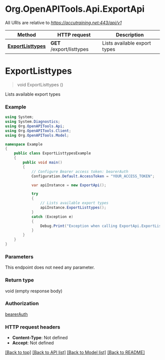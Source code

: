 # Org.OpenAPITools.Api.ExportApi

All URIs are relative to *https://accutraining.net:443/api/v1*

Method | HTTP request | Description
------------- | ------------- | -------------
[**ExportListtypes**](ExportApi.md#exportlisttypes) | **GET** /export/listtypes | Lists available export types


<a name="exportlisttypes"></a>
# **ExportListtypes**
> void ExportListtypes ()

Lists available export types

### Example
```csharp
using System;
using System.Diagnostics;
using Org.OpenAPITools.Api;
using Org.OpenAPITools.Client;
using Org.OpenAPITools.Model;

namespace Example
{
    public class ExportListtypesExample
    {
        public void main()
        {
            // Configure Bearer access token: bearerAuth
            Configuration.Default.AccessToken = "YOUR_ACCESS_TOKEN";

            var apiInstance = new ExportApi();

            try
            {
                // Lists available export types
                apiInstance.ExportListtypes();
            }
            catch (Exception e)
            {
                Debug.Print("Exception when calling ExportApi.ExportListtypes: " + e.Message );
            }
        }
    }
}
```

### Parameters
This endpoint does not need any parameter.

### Return type

void (empty response body)

### Authorization

[bearerAuth](../README.md#bearerAuth)

### HTTP request headers

 - **Content-Type**: Not defined
 - **Accept**: Not defined

[[Back to top]](#) [[Back to API list]](../README.md#documentation-for-api-endpoints) [[Back to Model list]](../README.md#documentation-for-models) [[Back to README]](../README.md)

